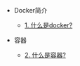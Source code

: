 * Docker简介
    * [1. 什么是docker?](/docs/develop/docker/list/1.md)
    
* 容器
    * [2. 什么是容器?](/docs/develop/docker/list/2.md)